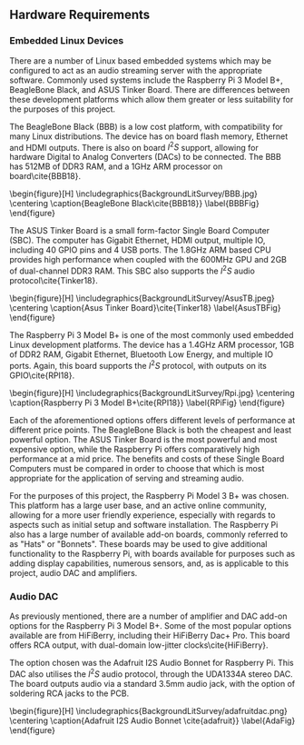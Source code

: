 ## Hardware Requirements

### Embedded Linux Devices

There are a number of Linux based embedded systems which may be configured to
act as an audio streaming server with the appropriate software. Commonly used
systems include the Raspberry Pi 3 Model B+, BeagleBone Black, and ASUS Tinker
Board. There are differences between these development platforms which allow
them greater or less suitability for the purposes of this project.

The BeagleBone Black (BBB) is a low cost platform, with compatibility for many Linux
distributions. The device has on board flash memory, Ethernet and HDMI outputs.
There is also on board $I^2S$ support, allowing for hardware Digital to Analog Converters
(DACs) to be connected. The BBB has 512MB of DDR3 RAM, and a 1GHz ARM processor on board\cite{BBB18}.

\begin{figure}[H]
\includegraphics{BackgroundLitSurvey/BBB.jpg}
\centering
\caption{BeagleBone Black\cite{BBB18}}
\label{BBBFig}
\end{figure}

The ASUS Tinker Board is a small form-factor Single Board Computer (SBC). The computer
has Gigabit Ethernet, HDMI output, multiple IO, including 40 GPIO pins and 4 USB
ports. The 1.8GHz ARM based CPU provides high performance when coupled with the
600MHz GPU and 2GB of dual-channel DDR3 RAM. This SBC also supports the $I^2S$ audio
protocol\cite{Tinker18}.

\begin{figure}[H]
\includegraphics{BackgroundLitSurvey/AsusTB.jpeg}
\centering
\caption{Asus Tinker Board}\cite{Tinker18}
\label{AsusTBFig}
\end{figure}

The Raspberry Pi 3 Model B+ is one of the most commonly used embedded Linux
development platforms. The device has a 1.4GHz ARM processor, 1GB of DDR2
RAM, Gigabit Ethernet, Bluetooth Low Energy, and multiple IO ports. Again, this
board supports the $I^2S$ protocol, with outputs on its GPIO\cite{RPI18}.

\begin{figure}[H]
\includegraphics{BackgroundLitSurvey/Rpi.jpg}
\centering
\caption{Raspberry Pi 3 Model B+\cite{RPI18}}
\label{RPiFig}
\end{figure}

Each of the aforementioned options offers different levels of performance
at different price points. The BeagleBone Black is both the cheapest and
least powerful option. The ASUS Tinker Board is the most powerful and most
expensive option, while the Raspberry Pi offers comparatively high performance
at a mid price. The benefits and costs of these Single Board Computers must
be compared in order to choose that which is most appropriate for the
application of serving and streaming audio.

For the purposes of this project, the Raspberry Pi Model 3 B+ was chosen. This
platform has a large user base, and an active online community, allowing for a
more user friendly experience, especially with regards to aspects such as
initial setup and software installation. The Raspberry Pi also has a large
number of available add-on boards, commonly referred to as "Hats" or "Bonnets".
These boards may be used to give additional functionality to the Raspberry Pi,
with boards available for purposes such as adding display capabilities, numerous
sensors, and, as is applicable to this project, audio DAC and amplifiers.

### Audio DAC

As previously mentioned, there are a number of amplifier and DAC add-on options
for the Raspberry Pi 3 Model B+. Some of the most popular options available are
from HiFiBerry, including their HiFiBerry Dac+ Pro. This board offers RCA
output, with dual-domain low-jitter clocks\cite{HiFiBerry}.

The option chosen was the Adafruit I2S Audio Bonnet for Raspberry Pi. This DAC
also utilises the $I^2S$ audio protocol, through the UDA1334A stereo DAC. The
board outputs audio via a standard 3.5mm audio jack, with the option of
soldering RCA jacks to the PCB.

\begin{figure}[H]
\includegraphics{BackgroundLitSurvey/adafruitdac.png}
\centering
\caption{Adafruit I2S Audio Bonnet \cite{adafruit}}
\label{AdaFig}
\end{figure}

